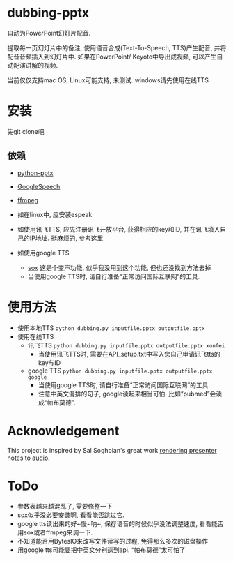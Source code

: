 # dubbing-pptx

自动为PowerPoint幻灯片配音. 

提取每一页幻灯片中的备注, 使用语音合成(Text-To-Speech, TTS)产生配音, 并将配音音频插入到幻灯片中. 如果在PowerPoint/ Keyote中导出成视频, 可以产生自动配演讲解的视频. 

当前仅仅支持mac OS, Linux可能支持, 未测试. windows请先使用在线TTS

# 安装
先git clone吧

## 依赖
* [python-pptx](https://github.com/scanny/python-pptx)
* [GoogleSpeech](https://github.com/desbma/GoogleSpeech)
* [ffmpeg](https://formulae.brew.sh/formula/ffmpeg)

* 如在linux中, 应安装espeak
* 如使用讯飞TTS, 应先注册讯飞开放平台, 获得相应的key和ID, 并在讯飞填入自己的IP地址. 挺麻烦的, [参考这里](https://segmentfault.com/a/1190000013953185)
* 如使用google TTS
    * [sox](https://formulae.brew.sh/formula/sox) 这是个变声功能, 似乎我没用到这个功能, 但也还没找到方法去掉
    * 当使用google TTS时, 请自行准备“正常访问国际互联网”的工具. 

# 使用方法
* 使用本地TTS `python dubbing.py inputfile.pptx outputfile.pptx`
* 使用在线TTS
    * 讯飞TTS `python dubbing.py inputfile.pptx outputfile.pptx xunfei`
        * 当使用讯飞TTS时, 需要在API_setup.txt中写入您自己申请讯飞tts的key与ID
    * google TTS `python dubbing.py inputfile.pptx outputfile.pptx google`
        * 当使用google TTS时, 请自行准备“正常访问国际互联网”的工具. 
        * 注意中英文混排的句子, google读起来相当可怕. 比如“pubmed”会读成“帕布莫德”. 
    
# Acknowledgement

This project is inspired by Sal Soghoian's great work [rendering presenter notes to audio.](https://iworkautomation.com/keynote/slide-presenter-notes.html)

# ToDo

* 参数表越来越混乱了, 需要修整一下
* sox似乎没必要安装啊, 看看能否跳过它.
* google tts读出来的好~慢~呐~, 保存语音的时候似乎没法调整速度, 看看能否用sox或者ffmpeg来调一下. 
* 不知道能否用BytesIO来改写文件读写的过程, 免得那么多次的磁盘操作
* 用google tts可能要把中英文分别送到api. “帕布莫德”太可怕了
